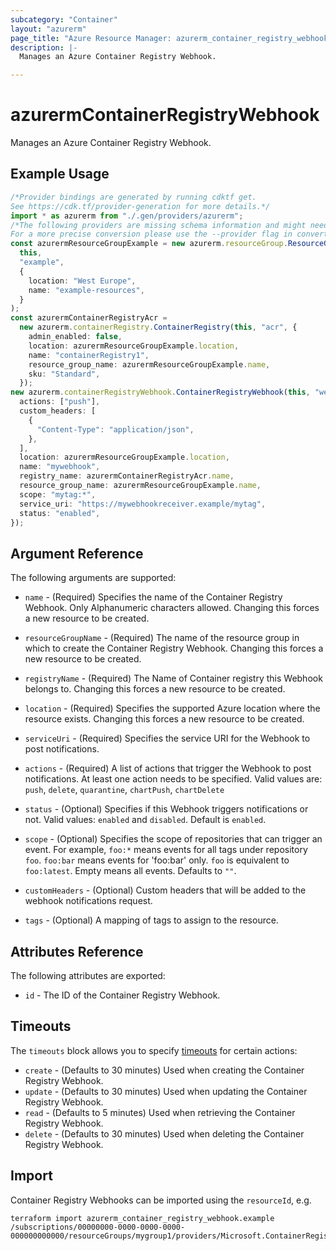 ```yaml
---
subcategory: "Container"
layout: "azurerm"
page_title: "Azure Resource Manager: azurerm_container_registry_webhook"
description: |-
  Manages an Azure Container Registry Webhook.

---
```


# azurermContainerRegistryWebhook

Manages an Azure Container Registry Webhook.

## Example Usage

```typescript
/*Provider bindings are generated by running cdktf get.
See https://cdk.tf/provider-generation for more details.*/
import * as azurerm from "./.gen/providers/azurerm";
/*The following providers are missing schema information and might need manual adjustments to synthesize correctly: azurerm.
For a more precise conversion please use the --provider flag in convert.*/
const azurermResourceGroupExample = new azurerm.resourceGroup.ResourceGroup(
  this,
  "example",
  {
    location: "West Europe",
    name: "example-resources",
  }
);
const azurermContainerRegistryAcr =
  new azurerm.containerRegistry.ContainerRegistry(this, "acr", {
    admin_enabled: false,
    location: azurermResourceGroupExample.location,
    name: "containerRegistry1",
    resource_group_name: azurermResourceGroupExample.name,
    sku: "Standard",
  });
new azurerm.containerRegistryWebhook.ContainerRegistryWebhook(this, "webhook", {
  actions: ["push"],
  custom_headers: [
    {
      "Content-Type": "application/json",
    },
  ],
  location: azurermResourceGroupExample.location,
  name: "mywebhook",
  registry_name: azurermContainerRegistryAcr.name,
  resource_group_name: azurermResourceGroupExample.name,
  scope: "mytag:*",
  service_uri: "https://mywebhookreceiver.example/mytag",
  status: "enabled",
});

```

## Argument Reference

The following arguments are supported:

*   `name` - (Required) Specifies the name of the Container Registry Webhook. Only Alphanumeric characters allowed. Changing this forces a new resource to be created.

*   `resourceGroupName` - (Required) The name of the resource group in which to create the Container Registry Webhook. Changing this forces a new resource to be created.

*   `registryName` - (Required) The Name of Container registry this Webhook belongs to. Changing this forces a new resource to be created.

*   `location` - (Required) Specifies the supported Azure location where the resource exists. Changing this forces a new resource to be created.

*   `serviceUri` - (Required) Specifies the service URI for the Webhook to post notifications.

*   `actions` - (Required) A list of actions that trigger the Webhook to post notifications. At least one action needs to be specified. Valid values are: `push`, `delete`, `quarantine`, `chartPush`, `chartDelete`

*   `status` - (Optional) Specifies if this Webhook triggers notifications or not. Valid values: `enabled` and `disabled`. Default is `enabled`.

*   `scope` - (Optional) Specifies the scope of repositories that can trigger an event. For example, `foo:*` means events for all tags under repository `foo`. `foo:bar` means events for 'foo:bar' only. `foo` is equivalent to `foo:latest`. Empty means all events. Defaults to `""`.

*   `customHeaders` - (Optional) Custom headers that will be added to the webhook notifications request.

*   `tags` - (Optional) A mapping of tags to assign to the resource.

## Attributes Reference

The following attributes are exported:

* `id` - The ID of the Container Registry Webhook.

## Timeouts

The `timeouts` block allows you to specify [timeouts](https://www.terraform.io/language/resources/syntax#operation-timeouts) for certain actions:

* `create` - (Defaults to 30 minutes) Used when creating the Container Registry Webhook.
* `update` - (Defaults to 30 minutes) Used when updating the Container Registry Webhook.
* `read` - (Defaults to 5 minutes) Used when retrieving the Container Registry Webhook.
* `delete` - (Defaults to 30 minutes) Used when deleting the Container Registry Webhook.

## Import

Container Registry Webhooks can be imported using the `resourceId`, e.g.

```console
terraform import azurerm_container_registry_webhook.example /subscriptions/00000000-0000-0000-0000-000000000000/resourceGroups/mygroup1/providers/Microsoft.ContainerRegistry/registries/myregistry1/webHooks/mywebhook1
```
